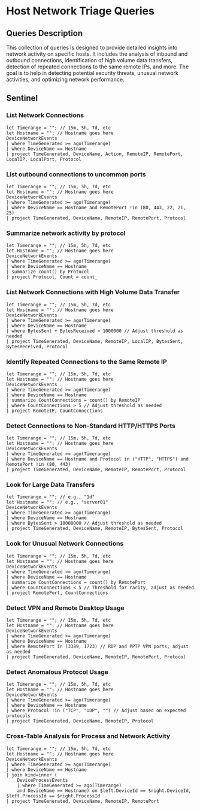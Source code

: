 # Host Network Triage Queries

## Queries Description
This collection of queries is designed to provide detailed insights into network activity on specific hosts. It includes the analysis of inbound and outbound connections, identification of high volume data transfers, detection of repeated connections to the same remote IPs, and more. The goal is to help in detecting potential security threats, unusual network activities, and optimizing network performance.

## Sentinel

### List Network Connections
```KQL
let Timerange = ""; // 15m, 5h, 7d, etc
let Hostname = ""; // Hostname goes here
DeviceNetworkEvents
| where TimeGenerated >= ago(Timerange)
| where DeviceName == Hostname
| project TimeGenerated, DeviceName, Action, RemoteIP, RemotePort, LocalIP, LocalPort, Protocol
```

### List outbound connections to uncommon ports
```KQL
let Timerange = ""; // 15m, 5h, 7d, etc
let Hostname = ""; // Hostname goes here
DeviceNetworkEvents
| where TimeGenerated >= ago(Timerange)
| where DeviceName == Hostname and RemotePort !in (80, 443, 22, 21, 25)
| project TimeGenerated, DeviceName, RemoteIP, RemotePort, Protocol
```

### Summarize network activity by protocol
```KQL
let Timerange = ""; // 15m, 5h, 7d, etc
let Hostname = ""; // Hostname goes here
DeviceNetworkEvents
| where TimeGenerated >= ago(Timerange)
| where DeviceName == Hostname
| summarize count() by Protocol
| project Protocol, Count = count_
```

### List Network Connections with High Volume Data Transfer
```KQL
let Timerange = ""; // 15m, 5h, 7d, etc
let Hostname = ""; // Hostname goes here
DeviceNetworkEvents
| where TimeGenerated >= ago(Timerange)
| where DeviceName == Hostname
| where BytesSent + BytesReceived > 1000000 // Adjust threshold as needed
| project TimeGenerated, DeviceName, RemoteIP, LocalIP, BytesSent, BytesReceived, Protocol
```

### Identify Repeated Connections to the Same Remote IP
```KQL
let Timerange = ""; // 15m, 5h, 7d, etc
let Hostname = ""; // Hostname goes here
DeviceNetworkEvents
| where TimeGenerated >= ago(Timerange)
| where DeviceName == Hostname
| summarize CountConnections = count() by RemoteIP
| where CountConnections > 5 // Adjust threshold as needed
| project RemoteIP, CountConnections
```

### Detect Connections to Non-Standard HTTP/HTTPS Ports
```KQL
let Timerange = ""; // 15m, 5h, 7d, etc
let Hostname = ""; // Hostname goes here
DeviceNetworkEvents
| where TimeGenerated >= ago(Timerange)
| where DeviceName == Hostname and Protocol in ("HTTP", "HTTPS") and RemotePort !in (80, 443)
| project TimeGenerated, DeviceName, RemoteIP, RemotePort, Protocol
```

### Look for Large Data Transfers
```KQL
let Timerange = ""; // e.g., "1d"
let Hostname = ""; // e.g., "server01"
DeviceNetworkEvents
| where TimeGenerated >= ago(Timerange)
| where DeviceName == Hostname
| where BytesSent > 10000000 // Adjust threshold as needed
| project TimeGenerated, DeviceName, RemoteIP, BytesSent, Protocol
```

### Look for Unusual Network Connections
```KQL
let Timerange = ""; // 15m, 5h, 7d, etc
let Hostname = ""; // Hostname goes here
DeviceNetworkEvents
| where TimeGenerated >= ago(Timerange)
| where DeviceName == Hostname
| summarize CountConnections = count() by RemotePort
| where CountConnections < 5 // Threshold for rarity, adjust as needed
| project RemotePort, CountConnections
```

### Detect VPN and Remote Desktop Usage
```KQL
let Timerange = ""; // 15m, 5h, 7d, etc
let Hostname = ""; // Hostname goes here
DeviceNetworkEvents
| where TimeGenerated >= ago(Timerange)
| where DeviceName == Hostname
| where RemotePort in (3389, 1723) // RDP and PPTP VPN ports, adjust as needed
| project TimeGenerated, DeviceName, RemoteIP, RemotePort, Protocol
```

### Detect Anomalous Protocol Usage
```KQL
let Timerange = ""; // 15m, 5h, 7d, etc
let Hostname = ""; // Hostname goes here
DeviceNetworkEvents
| where TimeGenerated >= ago(Timerange)
| where DeviceName == Hostname
| where Protocol !in ("TCP", "UDP", "") // Adjust based on expected protocols
| project TimeGenerated, DeviceName, RemoteIP, Protocol
```

### Cross-Table Analysis for Process and Network Activity
```KQL
let Timerange = ""; // 15m, 5h, 7d, etc
let Hostname = ""; // Hostname goes here
DeviceNetworkEvents
| where TimeGenerated >= ago(Timerange)
| where DeviceName == Hostname
| join kind=inner (
    DeviceProcessEvents 
    | where TimeGenerated >= ago(Timerange) 
    and DeviceName == Hostname) on $left.DeviceId == $right.DeviceId, $left.ProcessId == $right.ProcessId
| project TimeGenerated, DeviceName, RemoteIP, RemotePort
```
